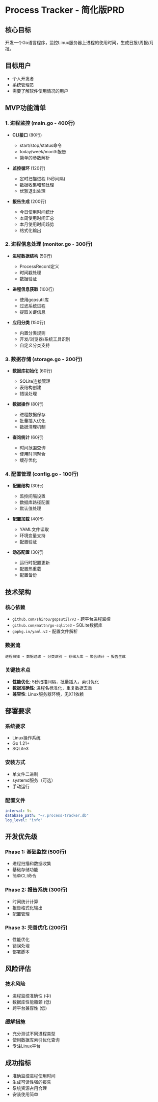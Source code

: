 # Process Tracker - 简化版PRD

## 核心目标
开发一个Go语言程序，监控Linux服务器上进程的使用时间，生成日报/周报/月报。

## 目标用户
- 个人开发者
- 系统管理员  
- 需要了解软件使用情况的用户

## MVP功能清单

### 1. 进程监控 (main.go - 400行)
- **CLI接口** (80行)
  - start/stop/status命令
  - today/week/month报告
  - 简单的参数解析
  
- **监控循环** (120行)
  - 定时扫描进程 (5秒间隔)
  - 数据收集和预处理
  - 优雅退出处理
  
- **报告生成** (200行)
  - 今日使用时间统计
  - 本周使用时间汇总  
  - 本月使用时间趋势
  - 格式化输出

### 2. 进程信息处理 (monitor.go - 300行)
- **进程数据结构** (50行)
  - ProcessRecord定义
  - 时间戳处理
  - 数据验证
  
- **进程信息获取** (100行)
  - 使用gopsutil库
  - 过滤系统进程
  - 提取关键信息
  
- **应用分类** (150行)
  - 内置分类规则
  - 开发/浏览器/系统工具识别
  - 自定义分类支持

### 3. 数据存储 (storage.go - 200行)
- **数据库初始化** (60行)
  - SQLite连接管理
  - 表结构创建
  - 错误处理
  
- **数据操作** (80行)
  - 进程数据保存
  - 批量插入优化
  - 数据清理机制
  
- **查询统计** (60行)
  - 时间范围查询
  - 使用时间聚合
  - 缓存优化

### 4. 配置管理 (config.go - 100行)
- **配置结构** (30行)
  - 监控间隔设置
  - 数据库路径配置
  - 默认值处理
  
- **配置加载** (40行)
  - YAML文件读取
  - 环境变量支持
  - 配置验证
  
- **动态配置** (30行)
  - 运行时配置更新
  - 配置热重载
  - 配置备份

## 技术架构

### 核心依赖
- `github.com/shirou/gopsutil/v3` - 跨平台进程监控
- `github.com/mattn/go-sqlite3` - SQLite数据库
- `gopkg.in/yaml.v2` - 配置文件解析

### 数据流
```
进程扫描 → 数据过滤 → 分类识别 → 存储入库 → 聚合统计 → 报告生成
```

### 关键技术点
- **性能优化**: 5秒扫描间隔，批量插入，索引优化
- **数据准确性**: 进程名标准化，重复数据去重
- **兼容性**: Linux服务器环境，无X11依赖

## 部署要求

### 系统要求
- Linux操作系统
- Go 1.21+
- SQLite3

### 安装方式
- 单文件二进制
- systemd服务（可选）
- 手动运行

### 配置文件
```yaml
interval: 5s
database_path: "~/.process-tracker.db"
log_level: "info"
```

## 开发优先级

### Phase 1: 基础监控 (500行)
- 进程扫描和数据收集
- 基础存储功能
- 简单CLI命令

### Phase 2: 报告系统 (300行)  
- 时间统计计算
- 报告格式化输出
- 配置管理

### Phase 3: 完善优化 (200行)
- 性能优化
- 错误处理
- 部署脚本

## 风险评估

### 技术风险
- 进程监控准确性 (中)
- 数据库性能瓶颈 (低)
- 跨平台兼容性 (低)

### 缓解措施
- 充分测试不同进程类型
- 使用数据库索引优化查询
- 专注Linux平台

## 成功指标
- 准确监控进程使用时间
- 生成可读性强的报告
- 系统资源占用合理
- 安装使用简单